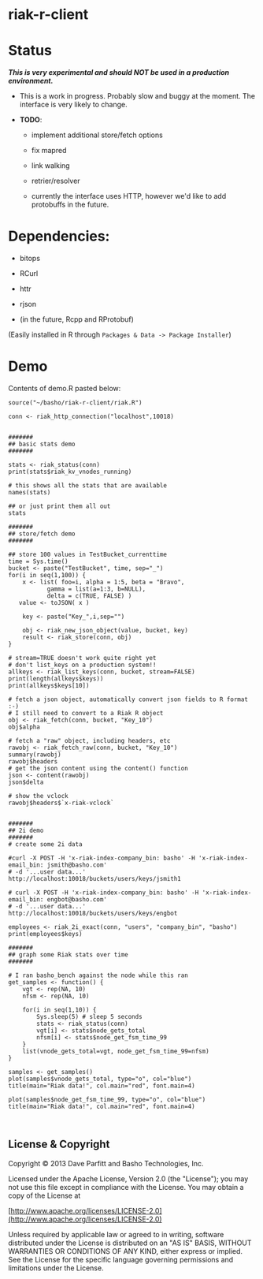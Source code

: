 riak-r-client
=============

# Status

***This is very experimental and should NOT be used in a production environment.***

- This is a work in progress. Probably slow and buggy at the moment. The interface is very likely to change.

- **TODO**:
  - implement additional store/fetch options
  - fix mapred
  - link walking
  - retrier/resolver

  - currently the interface uses HTTP, however we'd like to add protobuffs in the future.

# Dependencies:

* bitops
* RCurl
* httr
* rjson

* (in the future, Rcpp and RProtobuf)

(Easily installed in R through `Packages & Data -> Package Installer`)


# Demo

Contents of demo.R pasted below:

```
source("~/basho/riak-r-client/riak.R")

conn <- riak_http_connection("localhost",10018)


#######
## basic stats demo
#######

stats <- riak_status(conn)
print(stats$riak_kv_vnodes_running)

# this shows all the stats that are available
names(stats)

## or just print them all out
stats

#######
## store/fetch demo
#######

## store 100 values in TestBucket_currenttime
time = Sys.time()
bucket <- paste("TestBucket", time, sep="_")
for(i in seq(1,100)) {
	x <- list( foo=i, alpha = 1:5, beta = "Bravo", 
           gamma = list(a=1:3, b=NULL), 
           delta = c(TRUE, FALSE) )
   value <- toJSON( x )
	
	key <- paste("Key_",i,sep="")

	obj <- riak_new_json_object(value, bucket, key)
	result <- riak_store(conn, obj)
}

# stream=TRUE doesn't work quite right yet
# don't list_keys on a production system!!
allkeys <- riak_list_keys(conn, bucket, stream=FALSE)
print(length(allkeys$keys))
print(allkeys$keys[10])

# fetch a json object, automatically convert json fields to R format :-)
# I still need to convert to a Riak R object
obj <- riak_fetch(conn, bucket, "Key_10")
obj$alpha

# fetch a "raw" object, including headers, etc
rawobj <- riak_fetch_raw(conn, bucket, "Key_10")
summary(rawobj)
rawobj$headers
# get the json content using the content() function
json <- content(rawobj)
json$delta

# show the vclock
rawobj$headers$`x-riak-vclock`


#######
## 2i demo
#######
# create some 2i data

#curl -X POST -H 'x-riak-index-company_bin: basho' -H 'x-riak-index-email_bin: jsmith@basho.com' 
# -d '...user data...' http://localhost:10018/buckets/users/keys/jsmith1

# curl -X POST -H 'x-riak-index-company_bin: basho' -H 'x-riak-index-email_bin: engbot@basho.com' 
# -d '...user data...' http://localhost:10018/buckets/users/keys/engbot

employees <- riak_2i_exact(conn, "users", "company_bin", "basho")
print(employees$keys)

#######
## graph some Riak stats over time
#######

# I ran basho_bench against the node while this ran
get_samples <- function() {
	vgt <- rep(NA, 10)
	nfsm <- rep(NA, 10)
	
	for(i in seq(1,10)) {
		Sys.sleep(5) # sleep 5 seconds
		stats <- riak_status(conn)
		vgt[i] <- stats$node_gets_total
		nfsm[i] <- stats$node_get_fsm_time_99
	}
	list(vnode_gets_total=vgt, node_get_fsm_time_99=nfsm)
}

samples <- get_samples()
plot(samples$vnode_gets_total, type="o", col="blue")
title(main="Riak data!", col.main="red", font.main=4)

plot(samples$node_get_fsm_time_99, type="o", col="blue")
title(main="Riak data!", col.main="red", font.main=4)



```

## License & Copyright

Copyright © 2013 Dave Parfitt and Basho Technologies, Inc.

Licensed under the Apache License, Version 2.0 (the "License"); you may not use this file except in compliance with the License. You may obtain a copy of the License at

[http://www.apache.org/licenses/LICENSE-2.0](http://www.apache.org/licenses/LICENSE-2.0)

Unless required by applicable law or agreed to in writing, software distributed under the License is distributed on an "AS IS" BASIS, WITHOUT WARRANTIES OR CONDITIONS OF ANY KIND, either express or implied. See the License for the specific language governing permissions and limitations under the License.

